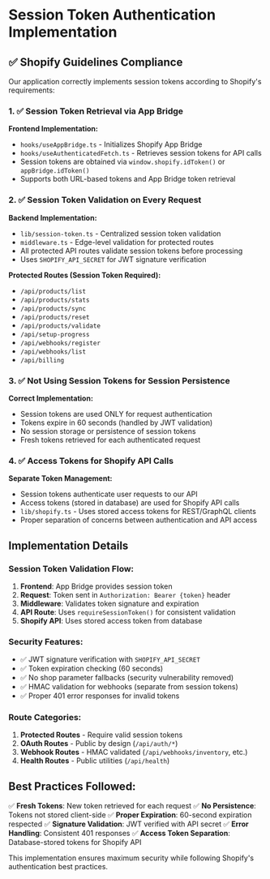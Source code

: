 # Session Token Authentication Implementation

## ✅ Shopify Guidelines Compliance

Our application correctly implements session tokens according to Shopify's requirements:

### 1. ✅ Session Token Retrieval via App Bridge

**Frontend Implementation:**
- `hooks/useAppBridge.ts` - Initializes Shopify App Bridge
- `hooks/useAuthenticatedFetch.ts` - Retrieves session tokens for API calls
- Session tokens are obtained via `window.shopify.idToken()` or `appBridge.idToken()`
- Supports both URL-based tokens and App Bridge token retrieval

### 2. ✅ Session Token Validation on Every Request

**Backend Implementation:**
- `lib/session-token.ts` - Centralized session token validation
- `middleware.ts` - Edge-level validation for protected routes
- All protected API routes validate session tokens before processing
- Uses `SHOPIFY_API_SECRET` for JWT signature verification

**Protected Routes (Session Token Required):**
- `/api/products/list`
- `/api/products/stats`
- `/api/products/sync`
- `/api/products/reset`
- `/api/products/validate`
- `/api/setup-progress`
- `/api/webhooks/register`
- `/api/webhooks/list`
- `/api/billing`

### 3. ✅ Not Using Session Tokens for Session Persistence

**Correct Implementation:**
- Session tokens are used ONLY for request authentication
- Tokens expire in 60 seconds (handled by JWT validation)
- No session storage or persistence of session tokens
- Fresh tokens retrieved for each authenticated request

### 4. ✅ Access Tokens for Shopify API Calls

**Separate Token Management:**
- Session tokens authenticate user requests to our API
- Access tokens (stored in database) are used for Shopify API calls
- `lib/shopify.ts` - Uses stored access tokens for REST/GraphQL clients
- Proper separation of concerns between authentication and API access

## Implementation Details

### Session Token Validation Flow:

1. **Frontend**: App Bridge provides session token
2. **Request**: Token sent in `Authorization: Bearer {token}` header
3. **Middleware**: Validates token signature and expiration
4. **API Route**: Uses `requireSessionToken()` for consistent validation
5. **Shopify API**: Uses stored access token from database

### Security Features:

- ✅ JWT signature verification with `SHOPIFY_API_SECRET`
- ✅ Token expiration checking (60 seconds)
- ✅ No shop parameter fallbacks (security vulnerability removed)
- ✅ HMAC validation for webhooks (separate from session tokens)
- ✅ Proper 401 error responses for invalid tokens

### Route Categories:

1. **Protected Routes** - Require valid session tokens
2. **OAuth Routes** - Public by design (`/api/auth/*`)
3. **Webhook Routes** - HMAC validated (`/api/webhooks/inventory`, etc.)
4. **Health Routes** - Public utilities (`/api/health`)

## Best Practices Followed:

✅ **Fresh Tokens**: New token retrieved for each request
✅ **No Persistence**: Tokens not stored client-side
✅ **Proper Expiration**: 60-second expiration respected
✅ **Signature Validation**: JWT verified with API secret
✅ **Error Handling**: Consistent 401 responses
✅ **Access Token Separation**: Database-stored tokens for Shopify API

This implementation ensures maximum security while following Shopify's authentication best practices.